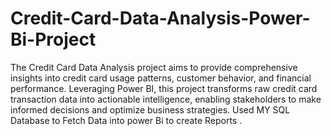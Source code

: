 # Credit-Card-Data-Analysis-Power-Bi-Project
The Credit Card Data Analysis project aims to provide comprehensive insights into credit card usage patterns, customer behavior, and financial performance. Leveraging Power BI, this project transforms raw credit card transaction data into actionable intelligence, enabling stakeholders to make informed decisions and optimize business strategies.
Used MY SQL Database to Fetch Data into power Bi to create Reports .
